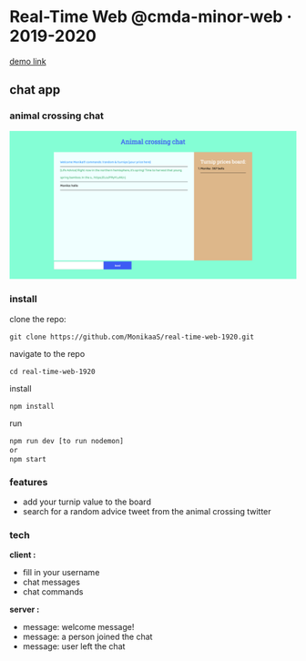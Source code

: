 # Real-Time Web @cmda-minor-web · 2019-2020

[demo link](https://monikaas-real-time-web.herokuapp.com/)

## chat app

### animal crossing chat

![met afbeelding](docs/img/chatapp.png)

### install

clone the repo:

```
git clone https://github.com/MonikaaS/real-time-web-1920.git
```

navigate to the repo

```
cd real-time-web-1920
```

install

```
npm install
```

run

```
npm run dev [to run nodemon]
or
npm start
```

### features

- add your turnip value to the board
- search for a random advice tweet from the animal crossing twitter

### tech

**client :**

- fill in your username
- chat messages
- chat commands

**server :**

- message: welcome message!
- message: a person joined the chat
- message: user left the chat

